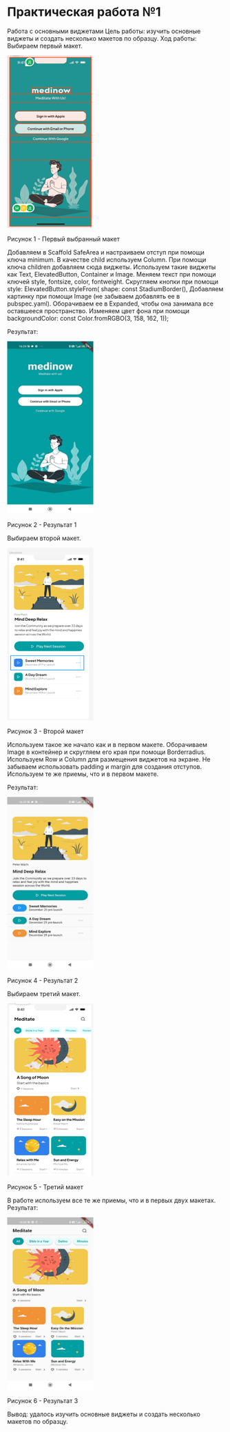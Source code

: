 # Практическая работа №1

Работа с основными виджетами
Цель работы: изучить основные виджеты и создать несколько макетов по образцу.
Ход работы: 
Выбираем первый макет.

<img src="lib/assets/jjj.png" width=200 height=400/>

Рисунок 1 - Первый выбранный макет

Добавляем в Scaffold SafeArea и настраиваем отступ при помощи ключа minimum. В качестве child используем Column. При помощи ключа children добавляем сюда виджеты. Используем такие виджеты как Text, ElevatedButton, Container и Image. Меняем текст при помощи ключей style, fontsize, color, fontweight. Скругляем кнопки при помощи 
style: ElevatedButton.styleFrom(
shape: const StadiumBorder(),
Добавляем картинку при помощи Image (не забываем добавлять ее в pubspec.yaml). Оборачиваем ее в Expanded, чтобы она занимала все оставшееся пространство.
Изменяем цвет фона при помощи 
backgroundColor: const Color.fromRGBO(3, 158, 162, 1));

Результат: 

<img src="lib/assets/bbb.jpg" width=200 height=400/> 

Рисунок 2 - Результат 1

Выбираем второй макет.

<img src="lib/assets/aaa.png" width=200 height=400/>

Рисунок 3 - Второй макет

Используем такое же начало как и в первом макете.
Оборачиваем Image в контейнер и скругляем его края при помощи  Borderradius. Используем Row и Column для размещения виджетов на экране. Не забываем использовать padding и margin для создания отступов. Используем те же приемы, что и в первом макете.

Результат:

<img src="lib/assets/ccc.jpg" width=200 height=400/>

Рисунок 4 - Результат 2



Выбираем третий макет.
 
<img src="lib/assets/ddd.png" width=200 height=400/>

Рисунок 5 - Третий макет

В работе используем все те же приемы, что и в первых двух макетах.
Результат:

<img src="lib/assets/fff.jpg" width=200 height=400/>

Рисунок 6 - Результат 3

Вывод: удалось изучить основные виджеты и создать несколько макетов по образцу.


